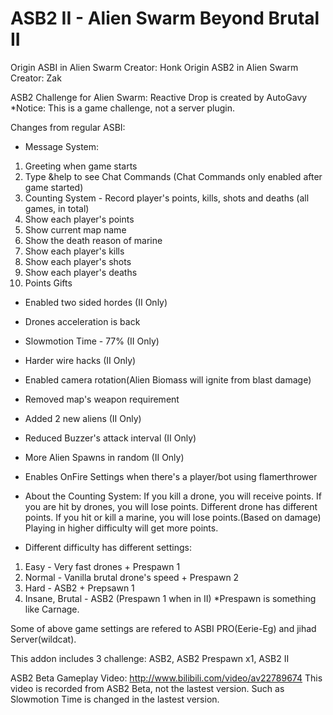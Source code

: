 # ASB2 II - Alien Swarm Beyond Brutal II

Origin ASBI in Alien Swarm Creator: Honk
Origin ASB2 in Alien Swarm Creator: Zak

ASB2 Challenge for Alien Swarm: Reactive Drop is created by AutoGavy
*Notice: This is a game challenge, not a server plugin.

Changes from regular ASBI:
- Message System:
1. Greeting when game starts
2. Type &help to see Chat Commands (Chat Commands only enabled after game started)
3. Counting System - Record player's points, kills, shots and deaths (all games, in total)
4. Show each player's points
5. Show current map name
6. Show the death reason of marine
7. Show each player's kills
8. Show each player's shots
9. Show each player's deaths
10. Points Gifts

- Enabled two sided hordes (II Only)
- Drones acceleration is back
- Slowmotion Time - 77% (II Only)
- Harder wire hacks (II Only)
- Enabled camera rotation(Alien Biomass will ignite from blast damage)
- Removed map's weapon requirement
- Added 2 new aliens (II Only)
- Reduced Buzzer's attack interval (II Only)
- More Alien Spawns in random (II Only)
- Enables OnFire Settings when there's a player/bot using flamerthrower

- About the Counting System:
If you kill a drone, you will receive points. If you are hit by drones, you will lose points.
Different drone has different points.
If you hit or kill a marine, you will lose points.(Based on damage)
Playing in higher difficulty will get more points.

- Different difficulty has different settings:
1. Easy - Very fast drones + Prespawn 1
2. Normal - Vanilla brutal drone's speed + Prespawn 2
3. Hard - ASB2 + Prepsawn 1
4. Insane, Brutal - ASB2 (Prespawn 1 when in II)
*Prespawn is something like Carnage.

Some of above game settings are refered to ASBI PRO(Eerie-Eg) and jihad Server(wildcat).

This addon includes 3 challenge: ASB2, ASB2 Prespawn x1, ASB2 II

ASB2 Beta Gameplay Video: http://www.bilibili.com/video/av22789674
This video is recorded from ASB2 Beta, not the lastest version. Such as Slowmotion Time is changed in the lastest version.